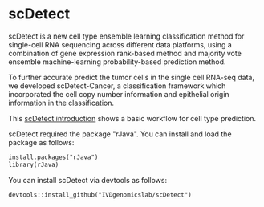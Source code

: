 # scDetect
scDetect is a new cell type ensemble learning classification method for single-cell RNA sequencing across different data platforms, using a combination of gene expression rank-based method and majority vote ensemble machine-learning probability-based prediction method.

To further accurate predict the tumor cells in the single cell RNA-seq data, we developed scDetect-Cancer, a classification framework which incorporated the cell copy number information and epithelial origin information in the classification. 

This [scDetect introduction](https://ivdgenomicslab.github.io/scDetect-Introduction/) shows a basic workflow for cell type prediction.

scDetect required the package "rJava". You can install and load the package as follows:

```markdown
install.packages("rJava") 
library(rJava)
```

You can install scDetect via devtools as follows:

```markdown
devtools::install_github("IVDgenomicslab/scDetect")
```
